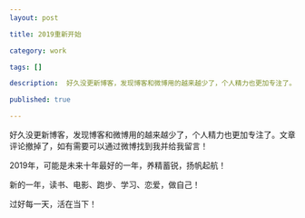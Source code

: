 ```yaml
---
layout: post

title: 2019重新开始

category: work

tags: []

description:  好久没更新博客，发现博客和微博用的越来越少了，个人精力也更加专注了。文章评论撤掉了，如有需要可以通过微博找到我并给我留言！

published: true

---
```


好久没更新博客，发现博客和微博用的越来越少了，个人精力也更加专注了。文章评论撤掉了，如有需要可以通过微博找到我并给我留言！

2019年，可能是未来十年最好的一年，养精蓄锐，扬帆起航！

新的一年，读书、电影、跑步、学习、恋爱，做自己！

过好每一天，活在当下！




